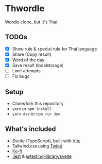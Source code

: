 # Thwordle

[Wordle](https://www.powerlanguage.co.uk/wordle/) clone, but it's Thai.

## TODOs

- [x] Show rule & special rule for Thai language
- [x] Share (Copy result)
- [x] Word of the day
- [x] Save result (localstorage)
- [ ] Limit attempts
- [ ] Fix bugs

## Setup

- Clone/fork this repository
- `yarn` or `npm install`
- `yarn dev` or `npm run dev`

## What's included

- Svelte (TypeScript), built with [Vite](https://vitejs.dev)
- Tailwind.css using [Twind](https://twind.dev)
- [Ko-fi](https://ko-fi.com)
- [Jest](https://jestjs.io) & [@testing-library/svelte](https://testing-library.com/docs/svelte-testing-library)
